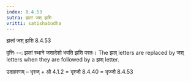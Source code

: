 ```yaml
---
index: 8.4.53
sutra: झलां जश् झशि
vritti: satishabodha
---
```



 झलां जश् झशि 8.4.53 


वृत्तिः --: झलां स्थाने जशादेशो भवति झशि परतः। The झल् letters are replaced by जश् letters when they are followed by a झश् letter. 


उदाहरणम् – भृस्ज् + औ 4.1.2 = भृश्जौ 8.4.40 = भृज्जौ 8.4.53 


